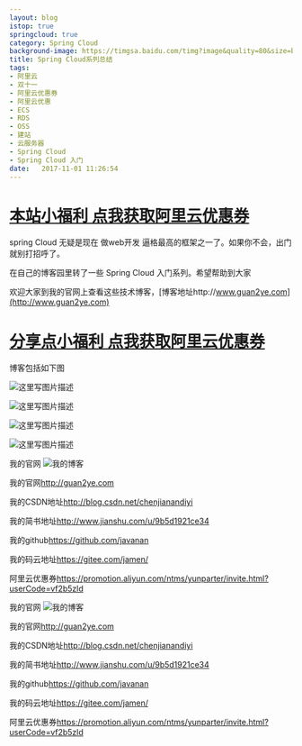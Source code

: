 ```yaml
---
layout: blog
istop: true
springcloud: true
category: Spring Cloud
background-image: https://timgsa.baidu.com/timg?image&quality=80&size=b9999_10000&sec=1509630308794&di=df649bf6213bd16a688fc5532322dfc4&imgtype=0&src=http%3A%2F%2Fimages2015.cnblogs.com%2Fblog%2F73868%2F201605%2F73868-20160520102234951-349638959.jpg
title: Spring Cloud系列总结
tags:
- 阿里云
- 双十一
- 阿里云优惠券
- 阿里云优惠
- ECS
- RDS
- OSS
- 建站
- 云服务器
- Spring Cloud
- Spring Cloud 入门
date:   2017-11-01 11:26:54
---
```


# **[本站小福利 点我获取阿里云优惠券](https://promotion.aliyun.com/ntms/yunparter/invite.html?userCode=vf2b5zld)**




spring Cloud 无疑是现在 做web开发 逼格最高的框架之一了。如果你不会，出门就别打招呼了。

在自己的博客园里转了一些 Spring Cloud 入门系列。希望帮助到大家

欢迎大家到我的官网上查看这些技术博客，[博客地址http://www.guan2ye.com](http://www.guan2ye.com)




# **[分享点小福利 点我获取阿里云优惠券](https://promotion.aliyun.com/ntms/yunparter/invite.html?userCode=vf2b5zld)**



博客包括如下图

![这里写图片描述](http://img.blog.csdn.net/20171101113257236?watermark/2/text/aHR0cDovL2Jsb2cuY3Nkbi5uZXQvY2hlbmppYW5hbmRpeWk=/font/5a6L5L2T/fontsize/400/fill/I0JBQkFCMA==/dissolve/70/gravity/SouthEast)



![这里写图片描述](http://img.blog.csdn.net/20171101113311137?watermark/2/text/aHR0cDovL2Jsb2cuY3Nkbi5uZXQvY2hlbmppYW5hbmRpeWk=/font/5a6L5L2T/fontsize/400/fill/I0JBQkFCMA==/dissolve/70/gravity/SouthEast)




![这里写图片描述](http://img.blog.csdn.net/20171102191203341?watermark/2/text/aHR0cDovL2Jsb2cuY3Nkbi5uZXQvY2hlbmppYW5hbmRpeWk=/font/5a6L5L2T/fontsize/400/fill/I0JBQkFCMA==/dissolve/70/gravity/SouthEast)


![这里写图片描述](http://img.blog.csdn.net/20171102191059026?watermark/2/text/aHR0cDovL2Jsb2cuY3Nkbi5uZXQvY2hlbmppYW5hbmRpeWk=/font/5a6L5L2T/fontsize/400/fill/I0JBQkFCMA==/dissolve/70/gravity/SouthEast)





我的官网
![我的博客](https://github.com/javanan/javanan.github.io/blob/master/style/images/slifelogo.png?raw=true)

我的官网<http://guan2ye.com>

我的CSDN地址<http://blog.csdn.net/chenjianandiyi>

我的简书地址<http://www.jianshu.com/u/9b5d1921ce34>

我的github<https://github.com/javanan>

我的码云地址<https://gitee.com/jamen/>

阿里云优惠券<https://promotion.aliyun.com/ntms/yunparter/invite.html?userCode=vf2b5zld>







我的官网
![我的博客](https://github.com/javanan/javanan.github.io/blob/master/style/images/slifelogo.png?raw=true)

我的官网<http://guan2ye.com>

我的CSDN地址<http://blog.csdn.net/chenjianandiyi>

我的简书地址<http://www.jianshu.com/u/9b5d1921ce34>

我的github<https://github.com/javanan>

我的码云地址<https://gitee.com/jamen/>

阿里云优惠券<https://promotion.aliyun.com/ntms/yunparter/invite.html?userCode=vf2b5zld>




